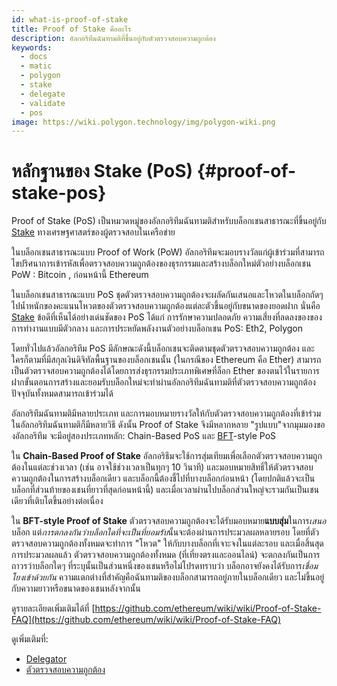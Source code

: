 ```yaml
---
id: what-is-proof-of-stake
title: Proof of Stake คืออะไร
description: อัลกอริทึมฉันทามติที่ขึ้นอยู่กับตัวตรวจสอบความถูกต้อง
keywords:
  - docs
  - matic
  - polygon
  - stake
  - delegate
  - validate
  - pos
image: https://wiki.polygon.technology/img/polygon-wiki.png
---
```


# หลักฐานของ Stake (PoS) {#proof-of-stake-pos}

Proof of Stake (PoS) เป็นหมวดหมู่ของอัลกอริทึมฉันทามติสำหรับบล็อกเชนสาธารณะที่ขึ้นอยู่กับ [Stake](/docs/maintain/glossary#staking) ทางเศรษฐศาสตร์ของผู้ตรวจสอบในเครือข่าย

ในบล็อกเชนสาธารณะแบบ Proof of Work (PoW) อัลกอริทึมจะมอบรางวัลแก่ผู้เข้าร่วมที่สามารถไขปริศนาการเข้ารหัสเพื่อตรวจสอบความถูกต้องของธุรกรรมและสร้างบล็อกใหม่ตัวอย่างบล็อกเชน PoW : Bitcoin , ก่อนหน้านี้ Ethereum

ในบล็อกเชนสาธารณะแบบ PoS ชุดตัวตรวจสอบความถูกต้องจะผลัดกันเสนอและโหวตในบล็อกถัดๆ ไปน้ำหนักของคะแนนโหวตของตัวตรวจสอบความถูกต้องแต่ละตัวขึ้นอยู่กับขนาดของยอดฝาก นั่นคือ [Stake](/docs/maintain/glossary#staking) ข้อดีที่เห็นได้อย่างเด่นชัดของ PoS ได้แก่ การรักษาความปลอดภัย ความเสี่ยงที่ลดลงของของการทำงานแบบมีตัวกลาง และการประหยัดพลังงานตัวอย่างบล็อกเชน PoS: Eth2, Polygon

โดยทั่วไปแล้วอัลกอริทึม PoS มีลักษณะดังนี้บล็อกเชนจะติดตามชุดตัวตรวจสอบความถูกต้อง และใครก็ตามที่มีสกุลเงินดิจิทัลพื้นฐานของบล็อกเชนนั้น (ในกรณีของ Ethereum คือ Ether) สามารถเป็นตัวตรวจสอบความถูกต้องได้โดยการส่งธุรกรรมประเภทพิเศษที่ล็อก Ether ของตนไว้ในรายการฝากขั้นตอนการสร้างและยอมรับบล็อกใหม่จะทำผ่านอัลกอริทึมฉันทามติที่ตัวตรวจสอบความถูกต้องปัจจุบันทั้งหมดสามารถเข้าร่วมได้

อัลกอริทึมฉันทามติมีหลายประเภท และการมอบหมายรางวัลให้กับตัวตรวจสอบความถูกต้องที่เข้าร่วมในอัลกอริทึมฉันทามติก็มีหลายวิธี ดังนั้น Proof of Stake จึงมีหลากหลาย "รูปแบบ"จากมุมมองของอัลกอริทึม จะมีอยู่สองประเภทหลัก: Chain-Based PoS และ [BFT](https://en.wikipedia.org/wiki/Byzantine_fault_tolerance)-style PoS

ใน **Chain-Based Proof of Stake** อัลกอริธึมจะใช้การสุ่มเทียมเพื่อเลือกตัวตรวจสอบความถูกต้องในแต่ละช่วงเวลา (เช่น อาจใช้ช่วงเวลาเป็นทุกๆ 10 วินาที) และมอบหมายสิทธิ์ให้ตัวตรวจสอบความถูกต้องในการสร้างบล็อกเดียว และบล็อกนี้ต้องชี้ไปที่บางบล็อกก่อนหน้า (โดยปกติแล้วจะเป็นบล็อกที่ส่วนท้ายของเชนที่ยาวที่สุดก่อนหน้านี้) และเมื่อเวลาผ่านไปบล็อกส่วนใหญ่จะรวมกันเป็นเชนเดียวที่เติบโตขึ้นอย่างต่อเนื่อง

ใน **BFT-style Proof of Stake** ตัวตรวจสอบความถูกต้องจะได้รับมอบหมาย**แบบสุ่ม**ในการ*เสนอ*บล็อก แต่*การตกลงกันว่าบล็อกใดที่จะเป็นที่ยอมรับ*นั้นจะต้องผ่านการประมวลผลหลายรอบ โดยที่ตัวตรวจสอบความถูกต้องทั้งหมดจะทำการ "โหวต" ให้กับบางบล็อกที่เจาะจงในแต่ละรอบ และเมื่อสิ้นสุดการประมวลผลแล้ว ตัวตรวจสอบความถูกต้องทั้งหมด (ที่เที่ยงตรงและออนไลน์) จะตกลงกันเป็นการถาวรว่าบล็อกใดๆ ที่ระบุนั้นเป็นส่วนหนึ่งของเชนหรือไม่โปรดทราบว่า บล็อกอาจยังคงได้รับการ*เชื่อมโยงเข้าด้วยกัน* ความแตกต่างที่สำคัญคือฉันทามติของบล็อกสามารถอยู่ภายในบล็อกเดียว และไม่ขึ้นอยู่กับความยาวหรือขนาดของเชนหลังจากนั้น

ดูรายละเอียดเพิ่มเติมได้ที่ [https://github.com/ethereum/wiki/wiki/Proof-of-Stake-FAQ](https://github.com/ethereum/wiki/wiki/Proof-of-Stake-FAQ)

ดูเพิ่มเติมที่:

* [Delegator](/docs/maintain/glossary#delegator)
* [ตัวตรวจสอบความถูกต้อง](/docs/maintain/glossary#validator)
